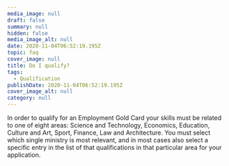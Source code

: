 ```yaml
---
media_image: null
draft: false
summary: null
hidden: false
media_image_alt: null
date: 2020-11-04T06:52:19.195Z
topic: faq
cover_image: null
title: Do I qualify?
tags:
  - Qualification
publishDate: 2020-11-04T06:52:19.195Z
cover_image_alt: null
category: null
---
```

In order to qualify for an Employment Gold Card your skills must be related to one of eight areas: Science and Technology, Economics, Education, Culture and Art, Sport, Finance, Law and Architecture. You must select which single ministry is most relevant, and in most cases also select a specific entry in the list of that qualifications in that particular area for your application.